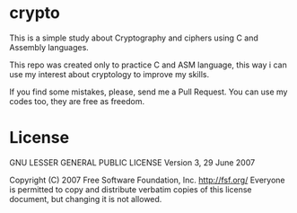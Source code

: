 # crypto

This is a simple study about Cryptography and ciphers using C and Assembly languages.

This repo was created only to practice C and ASM language, this way i can use my interest about cryptology to improve my skills.

If you find some mistakes, please, send me a Pull Request. You can use my codes too, they are free as freedom.

# License

GNU LESSER GENERAL PUBLIC LICENSE
                       Version 3, 29 June 2007

 Copyright (C) 2007 Free Software Foundation, Inc. <http://fsf.org/>
 Everyone is permitted to copy and distribute verbatim copies
 of this license document, but changing it is not allowed.



